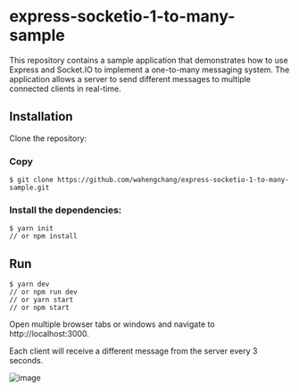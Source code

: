 # express-socketio-1-to-many-sample

This repository contains a sample application that demonstrates how to use Express and Socket.IO to implement a one-to-many messaging system. The application allows a server to send different messages to multiple connected clients in real-time.

## Installation
Clone the repository:


### Copy
```
$ git clone https://github.com/wahengchang/express-socketio-1-to-many-sample.git
```

### Install the dependencies:

```
$ yarn init
// or npm install
```

## Run
```
$ yarn dev
// or npm run dev
// or yarn start
// or npm start
```

Open multiple browser tabs or windows and navigate to http://localhost:3000.

Each client will receive a different message from the server every 3 seconds.

![image](https://github.com/wahengchang/express-socketio-1-to-many-sample/assets/5538753/befa640a-74a7-406b-8773-df7e538eaffc)
